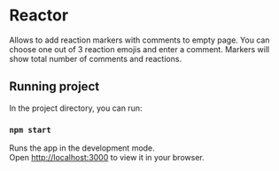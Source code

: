 # Reactor

Allows to add reaction markers with comments to empty page.
You can choose one out of 3 reaction emojis and enter a comment.
Markers will show total number of comments and reactions.

## Running project

In the project directory, you can run:

### `npm start`

Runs the app in the development mode.\
Open [http://localhost:3000](http://localhost:3000) to view it in your browser.